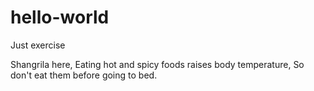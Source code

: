 # hello-world
Just exercise

Shangrila here, Eating hot and spicy foods raises body temperature,
So don't eat them before going to bed.

